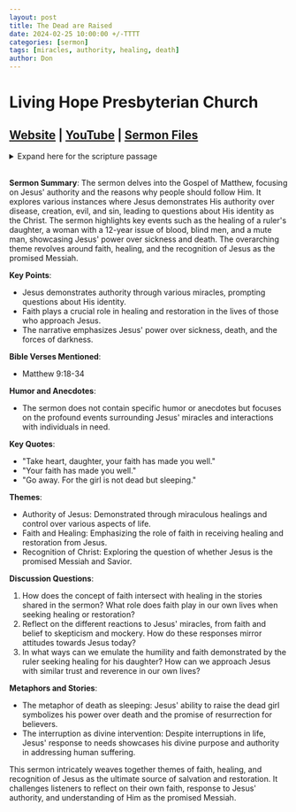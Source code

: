 ```yaml
---
layout: post
title: The Dead are Raised
date: 2024-02-25 10:00:00 +/-TTTT
categories: [sermon]
tags: [miracles, authority, healing, death]
author: Don
---
```

# Living Hope Presbyterian Church 

## [Website](https://www.livinghopepresbyterian.org/) | [YouTube](https://www.youtube.com/@LivingHopePresbyterianChurch) | [Sermon Files](https://github.com/jobian-ai/LHP-Sermons/tree/main/sermons/2024/24-02-25)

<details closed>
  <summary>Expand here for the scripture passage</summary>
<br/><br/><b>Matthew 8</b>
<br/><br/><i>
18 While he was saying these things to them, behold, a ruler came in and knelt before him, saying, “My daughter has just died, but come and lay your hand on her, and she will live.” 19 And Jesus rose and followed him, with his disciples. 20 And behold, a woman who had suffered from a discharge of blood for twelve years came up behind him and touched the fringe of his garment, 21 for she said to herself, “If I only touch his garment, I will be made well.” 22 Jesus turned, and seeing her he said, “Take heart, daughter; your faith has made you well.” And instantly the woman was made well. 23 And when Jesus came to the ruler’s house and saw the flute players and the crowd making a commotion, 24 he said, “Go away, for the girl is not dead but sleeping.” And they laughed at him. 25 But when the crowd had been put outside, he went in and took her by the hand, and the girl arose. 26 And the report of this went through all that district.
27 And as Jesus passed on from there, two blind men followed him, crying aloud, “Have mercy on us, Son of David.” 28 When he entered the house, the blind men came to him, and Jesus said to them, “Do you believe that I am able to do this?” They said to him, “Yes, Lord.” 29 Then he touched their eyes, saying, “According to your faith be it done to you.” 30 And their eyes were opened. And Jesus sternly warned them, “See that no one knows about it.” 31 But they went away and spread his fame through all that district.
32 As they were going away, behold, a demon-oppressed man who was mute was brought to him. 33 And when the demon had been cast out, the mute man spoke. And the crowds marveled, saying, “Never was anything like this seen in Israel.” 34 But the Pharisees said, “He casts out demons by the prince of demons.”
<br/><br/></i>
ESV: The Holy Bible, English Standard Version ©2011 Crossway Bibles, a division of Good News Publishers.  All rights reserved.
<br/><br/>
</details>
<br/>

**Sermon Summary**:
The sermon delves into the Gospel of Matthew, focusing on Jesus' authority and the reasons why people should follow Him. It explores various instances where Jesus demonstrates His authority over disease, creation, evil, and sin, leading to questions about His identity as the Christ. The sermon highlights key events such as the healing of a ruler's daughter, a woman with a 12-year issue of blood, blind men, and a mute man, showcasing Jesus' power over sickness and death. The overarching theme revolves around faith, healing, and the recognition of Jesus as the promised Messiah.

**Key Points**:
- Jesus demonstrates authority through various miracles, prompting questions about His identity.
- Faith plays a crucial role in healing and restoration in the lives of those who approach Jesus.
- The narrative emphasizes Jesus' power over sickness, death, and the forces of darkness.

**Bible Verses Mentioned**:
- Matthew 9:18-34

**Humor and Anecdotes**:
- The sermon does not contain specific humor or anecdotes but focuses on the profound events surrounding Jesus' miracles and interactions with individuals in need.

**Key Quotes**:
- "Take heart, daughter, your faith has made you well."
- "Your faith has made you well."
- "Go away. For the girl is not dead but sleeping."

**Themes**:
- Authority of Jesus: Demonstrated through miraculous healings and control over various aspects of life.
- Faith and Healing: Emphasizing the role of faith in receiving healing and restoration from Jesus.
- Recognition of Christ: Exploring the question of whether Jesus is the promised Messiah and Savior.

**Discussion Questions**:
1. How does the concept of faith intersect with healing in the stories shared in the sermon? What role does faith play in our own lives when seeking healing or restoration?
2. Reflect on the different reactions to Jesus' miracles, from faith and belief to skepticism and mockery. How do these responses mirror attitudes towards Jesus today?
3. In what ways can we emulate the humility and faith demonstrated by the ruler seeking healing for his daughter? How can we approach Jesus with similar trust and reverence in our own lives?

**Metaphors and Stories**:
- The metaphor of death as sleeping: Jesus' ability to raise the dead girl symbolizes his power over death and the promise of resurrection for believers.
- The interruption as divine intervention: Despite interruptions in life, Jesus' response to needs showcases his divine purpose and authority in addressing human suffering.

This sermon intricately weaves together themes of faith, healing, and recognition of Jesus as the ultimate source of salvation and restoration. It challenges listeners to reflect on their own faith, response to Jesus' authority, and understanding of Him as the promised Messiah.
